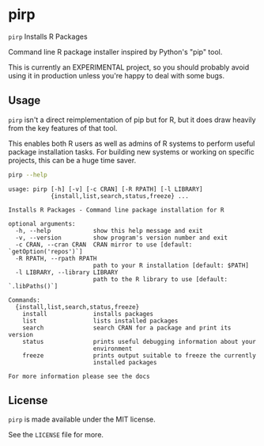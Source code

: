 # pirp

`pirp` Installs R Packages

Command line R package installer inspired by Python's "pip" tool.

This is currently an EXPERIMENTAL project, so you should probably avoid using it in production unless you're happy to deal with some bugs.

## Usage

`pirp` isn't a direct reimplementation of pip but for R, but it does draw heavily from the key features of that tool.

This enables both R users as well as admins of R systems to perform useful package installation tasks.
For building new systems or working on specific projects, this can be a huge time saver.

```bash
pirp --help
```

```output
usage: pirp [-h] [-v] [-c CRAN] [-R RPATH] [-l LIBRARY]
            {install,list,search,status,freeze} ...

Installs R Packages - Command line package installation for R

optional arguments:
  -h, --help            show this help message and exit
  -v, --version         show program's version number and exit
  -c CRAN, --cran CRAN  CRAN mirror to use [default: `getOption('repos')`]
  -R RPATH, --rpath RPATH
                        path to your R installation [default: $PATH]
  -l LIBRARY, --library LIBRARY
                        path to the R library to use [default: `.libPaths()`]

Commands:
  {install,list,search,status,freeze}
    install             installs packages
    list                lists installed packages
    search              search CRAN for a package and print its version
    status              prints useful debugging information about your
                        environment
    freeze              prints output suitable to freeze the currently
                        installed packages

For more information please see the docs
```

## License

`pirp` is made available under the MIT license.

See the `LICENSE` file for more.

